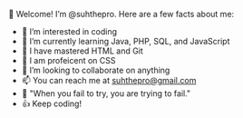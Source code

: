 👋 Welcome! I’m @suhthepro. Here are a few facts about me:
- 👀 I’m interested in coding
- 🌱 I’m currently learning Java, PHP, SQL, and JavaScript
- 💪 I have mastered HTML and Git
- 🥛 I am profeicent on CSS
- 💞️ I’m looking to collaborate on anything
- 📫 You can reach me at suhthepro@gmail.com
- 💬 "When you fail to try, you are trying to fail."
- 👍 Keep coding!
